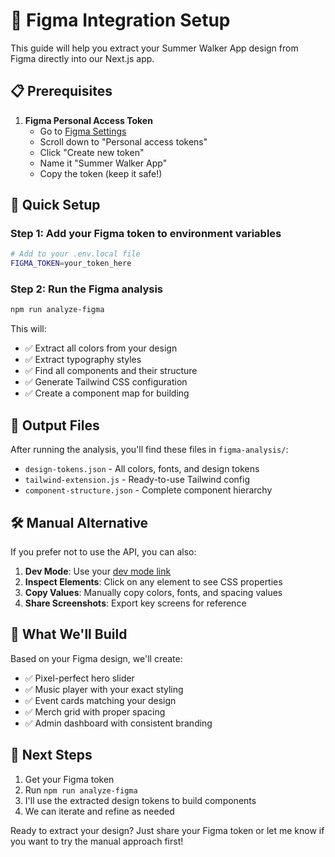 # 🎨 Figma Integration Setup

This guide will help you extract your Summer Walker App design from Figma directly into our Next.js app.

## 📋 Prerequisites

1. **Figma Personal Access Token**
   - Go to [Figma Settings](https://www.figma.com/settings)
   - Scroll down to "Personal access tokens"
   - Click "Create new token"
   - Name it "Summer Walker App"
   - Copy the token (keep it safe!)

## 🚀 Quick Setup

### Step 1: Add your Figma token to environment variables

```bash
# Add to your .env.local file
FIGMA_TOKEN=your_token_here
```

### Step 2: Run the Figma analysis

```bash
npm run analyze-figma
```

This will:
- ✅ Extract all colors from your design
- ✅ Extract typography styles
- ✅ Find all components and their structure
- ✅ Generate Tailwind CSS configuration
- ✅ Create a component map for building

## 📁 Output Files

After running the analysis, you'll find these files in `figma-analysis/`:

- `design-tokens.json` - All colors, fonts, and design tokens
- `tailwind-extension.js` - Ready-to-use Tailwind config
- `component-structure.json` - Complete component hierarchy

## 🛠 Manual Alternative

If you prefer not to use the API, you can also:

1. **Dev Mode**: Use your [dev mode link](https://www.figma.com/design/zAPFTVAhTAJS3Y37HpzjJX/Summer-Walker-App?node-id=0-1&m=dev&t=JiShv2o2UsmSnhke-1)
2. **Inspect Elements**: Click on any element to see CSS properties
3. **Copy Values**: Manually copy colors, fonts, and spacing values
4. **Share Screenshots**: Export key screens for reference

## 🎯 What We'll Build

Based on your Figma design, we'll create:
- ✅ Pixel-perfect hero slider
- ✅ Music player with your exact styling
- ✅ Event cards matching your design
- ✅ Merch grid with proper spacing
- ✅ Admin dashboard with consistent branding

## 🔄 Next Steps

1. Get your Figma token
2. Run `npm run analyze-figma`
3. I'll use the extracted design tokens to build components
4. We can iterate and refine as needed

Ready to extract your design? Just share your Figma token or let me know if you want to try the manual approach first!
